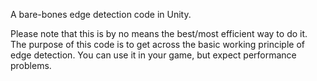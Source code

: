 A bare-bones edge detection code in Unity.

Please note that this is by no means the best/most efficient way to do it. The purpose of this code is to get across the basic working principle of edge detection. You can use it in your game, but expect performance problems.